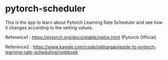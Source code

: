 # pytorch-scheduler
This is the app to learn about Pytorch Learning Rate Scheduler and see how it changes according to the setting values.

Reference1 : https://pytorch.org/docs/stable/optim.html (Pytorch Official)

Reference2 : https://www.kaggle.com/code/isbhargav/guide-to-pytorch-learning-rate-scheduling/notebook
